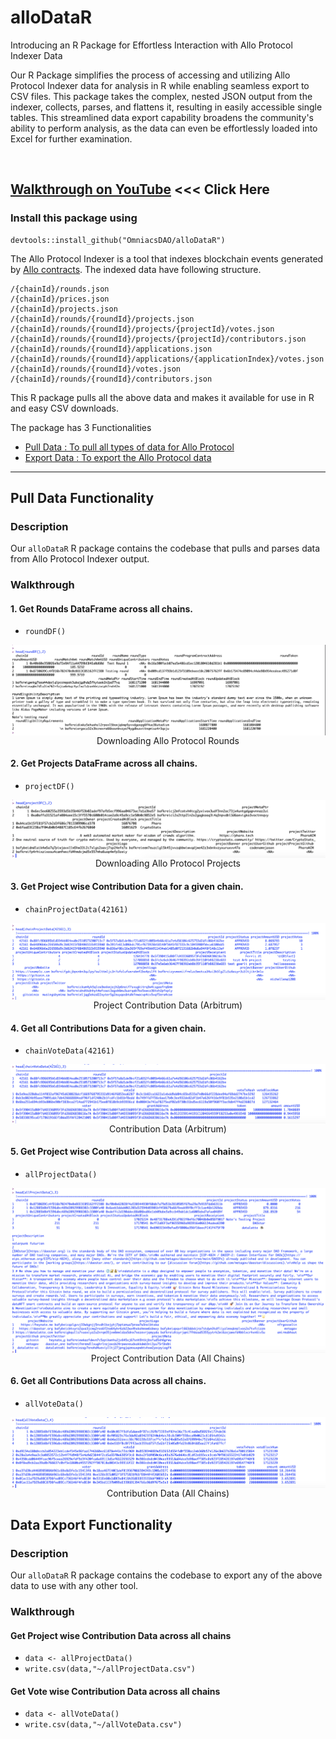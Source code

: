 # alloDataR

Introducing an R Package for Effortless Interaction with Allo Protocol Indexer Data

Our R Package simplifies the process of accessing and utilizing Allo Protocol Indexer data for analysis in R while enabling seamless export to CSV files. This package takes the complex, nested JSON output from the indexer, collects, parses, and flattens it, resulting in easily accessible single tables. This streamlined data export capability broadens the community's ability to perform analysis, as the data can even be effortlessly loaded into Excel for further examination.

<br>

## [Walkthrough on YouTube](https://www.youtube.com/watch?v=hS9c5g) <<< Click Here

### Install this package using <br>
```
devtools::install_github("OmniacsDAO/alloDataR")
```


The Allo Protocol Indexer is a tool that indexes blockchain events generated by [Allo contracts](https://github.com/Allo-Protocol/contracts).
The indexed data have following structure.

```
/{chainId}/rounds.json
/{chainId}/prices.json
/{chainId}/projects.json
/{chainId}/rounds/{roundId}/projects.json
/{chainId}/rounds/{roundId}/projects/{projectId}/votes.json
/{chainId}/rounds/{roundId}/projects/{projectId}/contributors.json
/{chainId}/rounds/{roundId}/applications.json
/{chainId}/rounds/{roundId}/applications/{applicationIndex}/votes.json
/{chainId}/rounds/{roundId}/votes.json
/{chainId}/rounds/{roundId}/contributors.json
```

This R package pulls all the above data and makes it available for use in R and easy CSV downloads.
<br>

The package has 3 Functionalities
- [Pull Data : To pull all types of data for Allo Protocol](https://github.com/OmniacsDAO/alloDataR#pull-data-functionality)
- [Export Data : To export the Allo Protocol data](https://github.com/OmniacsDAO/alloDataR#data-export-functionality)

<hr>

## Pull Data Functionality

### Description

Our `alloDataR` R package contains the codebase that pulls and parses data from Allo Protocol Indexer output.

### Walkthrough

#### 1. Get Rounds DataFrame across all chains.

- `roundDF()`

<img src="man/figures/allo1.png" align="center"/>
<div align="center">Downloading Allo Protocol Rounds</div>


#### 2. Get Projects DataFrame across all chains.

- `projectDF()`

<img src="man/figures/allo2.png" align="center"/>
<div align="center">Downloading Allo Protocol Projects</div>


#### 3. Get Project wise Contribution Data for a given chain.

- `chainProjectData(42161)`

<img src="man/figures/allo3.png" align="center"/>
<div align="center">Project Contribution Data (Arbitrum)</div>


#### 4. Get all Contributions Data for a given chain.

- `chainVoteData(42161)`

<img src="man/figures/allo4.png" align="center"/>
<div align="center">Contribution Data (Arbitrum)</div>


#### 5. Get Project wise Contribution Data across all chains.

- `allProjectData()`

<img src="man/figures/allo5.png" align="center"/>
<div align="center">Project Contribution Data (All Chains)</div>


#### 6. Get all Contributions Data across all chains.

- `allVoteData()`

<img src="man/figures/allo6.png" align="center"/>
<div align="center">Contribution Data (All Chains)</div>


## Data Export Functionality

### Description

Our `alloDataR` R package contains the codebase to export any of the above data to use with any other tool.

### Walkthrough

#### Get Project wise Contribution Data across all chains
- `data <- allProjectData()`
- `write.csv(data,"~/allProjectData.csv")`


#### Get Vote wise Contribution Data across all chains
- `data <- allVoteData()`
- `write.csv(data,"~/allVoteData.csv")`
